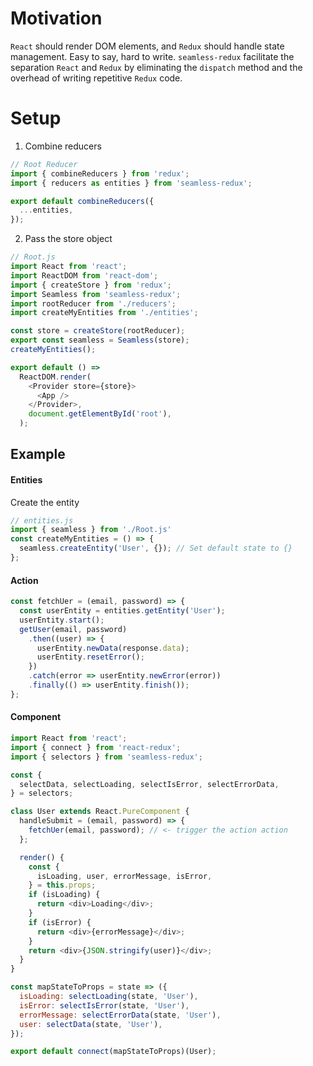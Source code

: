 # Motivation
`React` should render DOM elements, and `Redux` should handle state management.
Easy to say, hard to write.
`seamless-redux` facilitate the separation `React` and `Redux` by eliminating the `dispatch` method and the overhead of writing repetitive `Redux` code.

# Setup 
1. Combine reducers
```javascript
// Root Reducer
import { combineReducers } from 'redux';
import { reducers as entities } from 'seamless-redux';

export default combineReducers({
  ...entities,
});
````

2. Pass the store object
```javascript
// Root.js
import React from 'react';
import ReactDOM from 'react-dom';
import { createStore } from 'redux';
import Seamless from 'seamless-redux';
import rootReducer from './reducers';
import createMyEntities from './entities';

const store = createStore(rootReducer);
export const seamless = Seamless(store);
createMyEntities();

export default () =>
  ReactDOM.render(
    <Provider store={store}>
      <App />
    </Provider>,
    document.getElementById('root'),
  );
```

## Example
#### Entities
Create the entity
```javascript
// entities.js
import { seamless } from './Root.js'
const createMyEntities = () => {
  seamless.createEntity('User', {}); // Set default state to {}
};
```
#### Action
```javascript
const fetchUer = (email, password) => {
  const userEntity = entities.getEntity('User');
  userEntity.start();
  getUser(email, password)
    .then((user) => {
      userEntity.newData(response.data);
      userEntity.resetError();
    })
    .catch(error => userEntity.newError(error))
    .finally(() => userEntity.finish());
};
```

#### Component 
```javascript
import React from 'react';
import { connect } from 'react-redux';
import { selectors } from 'seamless-redux';

const {
  selectData, selectLoading, selectIsError, selectErrorData,
} = selectors;

class User extends React.PureComponent {
  handleSubmit = (email, password) => {
    fetchUer(email, password); // <- trigger the action action
  };

  render() {
    const {
      isLoading, user, errorMessage, isError,
    } = this.props;
    if (isLoading) {
      return <div>Loading</div>;
    }
    if (isError) {
      return <div>{errorMessage}</div>;
    }
    return <div>{JSON.stringify(user)}</div>;
  }
}

const mapStateToProps = state => ({
  isLoading: selectLoading(state, 'User'),
  isError: selectIsError(state, 'User'),
  errorMessage: selectErrorData(state, 'User'),
  user: selectData(state, 'User'),
});

export default connect(mapStateToProps)(User);
```
